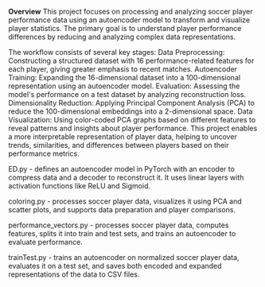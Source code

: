 **Overview**
This project focuses on processing and analyzing soccer player performance data using an autoencoder model to transform and visualize player statistics. The primary goal is to understand player performance differences by reducing and analyzing complex data representations.

The workflow consists of several key stages:
Data Preprocessing: Constructing a structured dataset with 16 performance-related features for each player, giving greater emphasis to recent matches.
Autoencoder Training: Expanding the 16-dimensional dataset into a 100-dimensional representation using an autoencoder model.
Evaluation: Assessing the model's performance on a test dataset by analyzing reconstruction loss.
Dimensionality Reduction: Applying Principal Component Analysis (PCA) to reduce the 100-dimensional embeddings into a 2-dimensional space.
Data Visualization: Using color-coded PCA graphs based on different features to reveal patterns and insights about player performance.
This project enables a more interpretable representation of player data, helping to uncover trends, similarities, and differences between players based on their performance metrics.

ED.py - defines an autoencoder model in PyTorch with an encoder to compress data and a decoder to reconstruct it. It uses linear layers with activation functions like ReLU and Sigmoid.       

coloring.py - processes soccer player data, visualizes it using PCA and scatter plots, and supports data preparation and player comparisons.

performance_vectors.py - processes soccer player data, computes features, splits it into train and test sets, and trains an autoencoder to evaluate performance.

trainTest.py - trains an autoencoder on normalized soccer player data, evaluates it on a test set, and saves both encoded and expanded representations of the data to CSV files.
